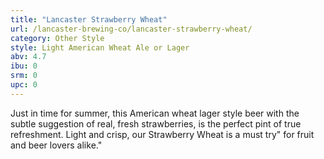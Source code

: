 ```yaml
---
title: "Lancaster Strawberry Wheat"
url: /lancaster-brewing-co/lancaster-strawberry-wheat/
category: Other Style
style: Light American Wheat Ale or Lager
abv: 4.7
ibu: 0
srm: 0
upc: 0
---
```

Just in time for summer, this American wheat lager style beer with the subtle suggestion of real, fresh strawberries, is the perfect pint of true refreshment.  Light and crisp, our Strawberry Wheat is a must try" for fruit and beer lovers alike."
